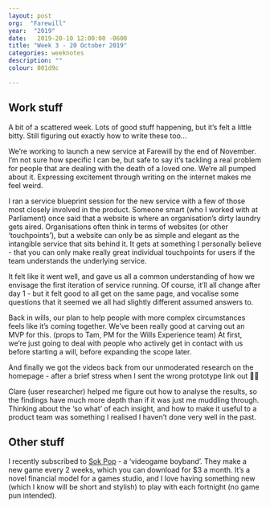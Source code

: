 ```yaml
---
layout: post
org:  "Farewill"
year:  "2019"
date:   2019-20-10 12:00:00 -0600
title: "Week 3 - 20 October 2019"
categories: weeknotes
description: ""
colour: 001d9c

---
```



## Work stuff

A bit of a scattered week. Lots of good stuff happening, but it’s felt a little bitty. Still figuring out exactly how to write these too...

We’re working to launch a new service at Farewill by the end of November. I’m not sure how specific I can be, but safe to say it’s tackling a real problem for people that are dealing with the death of a loved one. We’re all pumped about it. Expressing excitement through writing on the internet makes me feel weird.  

I ran a service blueprint session for the new service with a few of those most closely involved in the product. Someone smart (who I worked with at Parliament) once said that a website is where an organisation’s dirty laundry gets aired. Organisations often think in terms of websites (or other ‘touchpoints’), but a website can only be as simple and elegant as the intangible service that sits behind it. It gets at something I personally believe - that you can only make really great individual touchpoints for users if the team understands the underlying service. 

It felt like it went well, and gave us all a common understanding of how we envisage the first iteration of service running. Of course, it’ll all change after day 1 - but it felt good to all get on the same page, and vocalise some questions that it seemed we all had slightly different assumed answers to. 

Back in wills, our plan to help people with more complex circumstances feels like it’s coming together. We’ve been really good at carving out an MVP for this. (props to Tam, PM for the Wills Experience team) At first, we’re just going to deal with people who actively get in contact with us before starting a will, before expanding the scope later.  

And finally we got the videos back from our unmoderated research on the homepage - after a brief stress when I sent the wrong prototype link out 🤦‍♂️

Clare (user researcher) helped me figure out how to analyse the results, so the findings have much more depth than if it was just me muddling through. Thinking about the ‘so what’ of each insight, and how to make it useful to a product team was something I realised I haven’t done very well in the past. 

## Other stuff

I recently subscribed to [Sok Pop](https://twitter.com/sokpopco) - a ‘videogame boyband’. They make a new game every 2 weeks, which you can download for $3 a month. It’s a novel financial model for a games studio, and I love having something new (which I know will be short and stylish) to play with each fortnight (no game pun intended).
